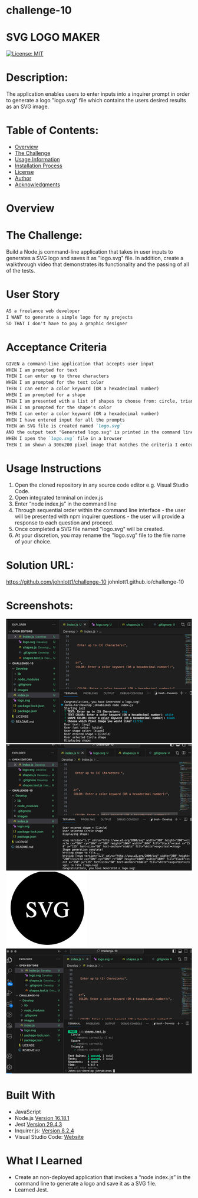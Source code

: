 # challenge-10
# SVG LOGO MAKER

[![License: MIT](https://img.shields.io/badge/License-MIT-yellow.svg)](https://opensource.org/licenses/MIT)
  
# Description:
The application enables users to enter inputs into a inquirer prompt in order to generate a logo "logo.svg" file which contains the users desired results as an SVG image.

# Table of Contents:
- [Overview](#Overview)
- [The Challenge](#The-Challenge)
- [Usage Information](#Usage-Information)
- [Installation Process](#Installation-Process)
- [License](#License)
- [Author](#Author)
- [Acknowledgments](#Acknowledgments)

# Overview

# The Challenge:
Build a Node.js command-line application that takes in user inputs to generates a SVG logo and saves it as "logo.svg" file. In addition, create a walkthrough video that demonstrates its functionality and the passing of all of the tests.


# User Story
```md
AS a freelance web developer
I WANT to generate a simple logo for my projects
SO THAT I don't have to pay a graphic designer
```

# Acceptance Criteria
```md
GIVEN a command-line application that accepts user input
WHEN I am prompted for text
THEN I can enter up to three characters
WHEN I am prompted for the text color
THEN I can enter a color keyword (OR a hexadecimal number)
WHEN I am prompted for a shape
THEN I am presented with a list of shapes to choose from: circle, triangle, and square
WHEN I am prompted for the shape's color
THEN I can enter a color keyword (OR a hexadecimal number)
WHEN I have entered input for all the prompts
THEN an SVG file is created named `logo.svg`
AND the output text "Generated logo.svg" is printed in the command line
WHEN I open the `logo.svg` file in a browser
THEN I am shown a 300x200 pixel image that matches the criteria I entered
```

# Usage Instructions
1. Open the cloned repository in any source code editor e.g. Visual Studio Code.
2. Open integrated terminal on index.js
3. Enter “node index.js” in the command line
4. Through sequential order within the command line interface - the user will be presented with npm inquirer questions - the user will provide a response to each question and proceed.
5. Once completed a SVG file named "logo.svg" will be created.
6. At your discretion, you may rename the "logo.svg" file to the file name of your choice.

# Solution URL:
https://github.com/johnlott1/challenge-10
johnlott1.github.io/challenge-10


# Screenshots:
![Alt text](<Develop/pictures/Screen Shot 2024-01-09 at 2.23.52 PM.png>)
![Alt text](<Develop/pictures/Screen Shot 2024-01-09 at 2.24.27 PM.png>)
![Alt text](<Develop/pictures/Screen Shot 2024-01-09 at 2.54.55 PM.png>)
![Alt text](<Develop/pictures/Screen Shot 2024-01-09 at 2.23.14 PM.png>)

# Built With
- JavaScript
- Node.js [Version 16.18.1](https://nodejs.org/en/blog/release/v16.18.1/)
- Jest [Version 29.4.3](https://www.npmjs.com/package/jest)
- Inquirer.js: [Version 8.2.4](https://www.npmjs.com/package/inquirer/v/8.2.4)
- Visual Studio Code: [Website](https://code.visualstudio.com/)

# What I Learned
- Create an non-deployed application that invokes a “node index.js” in the command line to generate a logo and save it as a SVG file.
- Learned Jest.